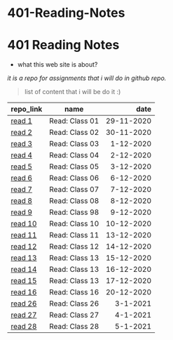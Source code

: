 # 401-Reading-Notes


#  401 Reading Notes
* what this web site is about?

*it is a repo for assignments that i will do in github repo.*

> list of content that i will be do it :) 

| repo_link |      name     |  date   |
|----------|:-------------:|------:|
|[read 1](https://hadeelhhawajreh.github.io/401-Reading-Notes/class-01)|Read: Class 01|29-11-2020|  
|[read 2](https://hadeelhhawajreh.github.io/401-Reading-Notes/class-02)|Read: Class 02|30-11-2020|  
|[read 3](https://hadeelhhawajreh.github.io/401-Reading-Notes/class-03)|Read: Class 03|1-12-2020|  
|[read 4](https://hadeelhhawajreh.github.io/401-Reading-Notes/class-04)|Read: Class 04|2-12-2020|  
|[read 5](https://hadeelhhawajreh.github.io/401-Reading-Notes/class-05)|Read: Class 05|3-12-2020|  
|[read 6](https://hadeelhhawajreh.github.io/401-Reading-Notes/class-06)|Read: Class 06|6-12-2020|  
|[read 7](https://hadeelhhawajreh.github.io/401-Reading-Notes/class-07)|Read: Class 07|7-12-2020|  
|[read 8](https://hadeelhhawajreh.github.io/401-Reading-Notes/class-08)|Read: Class 08|8-12-2020|  
|[read 9](https://hadeelhhawajreh.github.io/401-Reading-Notes/class-09)|Read: Class 98|9-12-2020|  
|[read 10](https://hadeelhhawajreh.github.io/401-Reading-Notes/class-10)|Read: Class 10|10-12-2020|  
|[read 11](https://hadeelhhawajreh.github.io/401-Reading-Notes/class-11)|Read: Class 11|13-12-2020|  
|[read 12](https://hadeelhhawajreh.github.io/401-Reading-Notes/class-12)|Read: Class 12|14-12-2020|
|[read 13](https://hadeelhhawajreh.github.io/401-Reading-Notes/class-13)|Read: Class 13|15-12-2020|  
|[read 14](https://hadeelhhawajreh.github.io/401-Reading-Notes/class-14)|Read: Class 13|16-12-2020|  
|[read 15](https://hadeelhhawajreh.github.io/401-Reading-Notes/class-15)|Read: Class 13|17-12-2020|  
|[read 16](https://hadeelhhawajreh.github.io/401-Reading-Notes/class-16)|Read: Class 16|20-12-2020| 
|[read 26](https://hadeelhhawajreh.github.io/401-Reading-Notes/class-26)|Read: Class 26|3-1-2021|  
|[read 27](https://hadeelhhawajreh.github.io/401-Reading-Notes/class-27)|Read: Class 27|4-1-2021|  
|[read 28](https://hadeelhhawajreh.github.io/401-Reading-Notes/class-28)|Read: Class 28|5-1-2021|  


